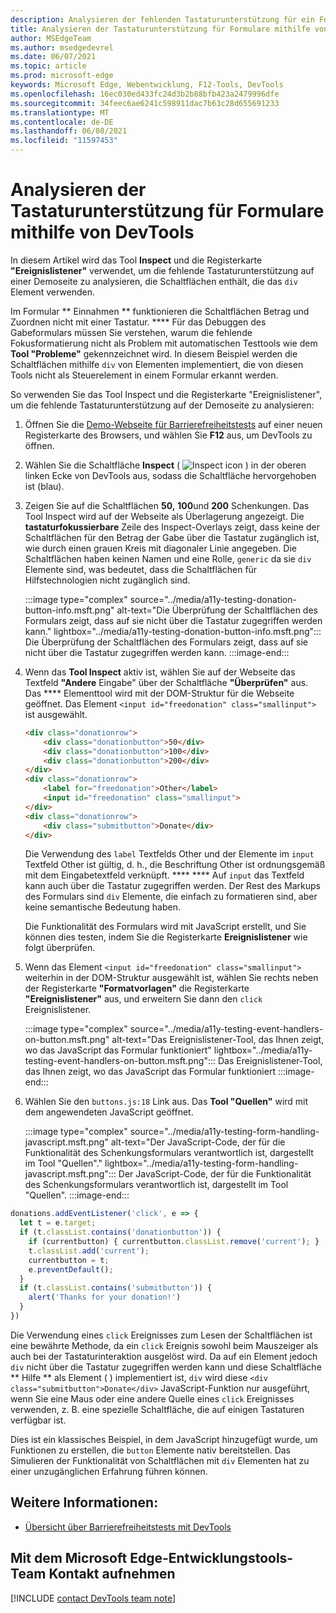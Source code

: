 ```yaml
---
description: Analysieren der fehlenden Tastaturunterstützung für ein Formular, das das div-Element mit dem Tool Inspect und der Registerkarte "Ereignislistener" verwendet.
title: Analysieren der Tastaturunterstützung für Formulare mithilfe von DevTools
author: MSEdgeTeam
ms.author: msedgedevrel
ms.date: 06/07/2021
ms.topic: article
ms.prod: microsoft-edge
keywords: Microsoft Edge, Webentwicklung, F12-Tools, DevTools
ms.openlocfilehash: 16ec030ed433fc24d3b2b88bfb423a2479996dfe
ms.sourcegitcommit: 34feec6ae6241c598911dac7b63c28d655691233
ms.translationtype: MT
ms.contentlocale: de-DE
ms.lasthandoff: 06/08/2021
ms.locfileid: "11597453"
---
```

# <a name="analyze-keyboard-support-on-forms-using-the-devtools"></a>Analysieren der Tastaturunterstützung für Formulare mithilfe von DevTools

In diesem Artikel wird das Tool **Inspect** und die Registerkarte **"Ereignislistener"** verwendet, um die fehlende Tastaturunterstützung auf einer Demoseite zu analysieren, die Schaltflächen enthält, die das `div` Element verwenden.

Im Formular ** Einnahmen ** funktionieren die Schaltflächen Betrag und Zuordnen nicht mit einer Tastatur. ****  Für das Debuggen des Gabeformulars müssen Sie verstehen, warum die fehlende Fokusformatierung nicht als Problem mit automatischen Testtools wie dem **Tool "Probleme"** gekennzeichnet wird.  In diesem Beispiel werden die Schaltflächen mithilfe `div` von Elementen implementiert, die von diesen Tools nicht als Steuerelement in einem Formular erkannt werden.

So verwenden Sie das Tool Inspect und die Registerkarte "Ereignislistener", um die fehlende Tastaturunterstützung auf der Demoseite zu analysieren:

<!-- 1. Inspect tool: Accessibility section: keyboard-focusable row -->

1.  Öffnen Sie die [Demo-Webseite für Barrierefreiheitstests][DevToolsA11yErrorsDemopage] auf einer neuen Registerkarte des Browsers, und wählen Sie **F12** aus, um DevTools zu öffnen.
    
1.  Wählen Sie die Schaltfläche **Inspect** \( ![ Inspect icon ](../media/inspect-icon.msft.png) \) in der oberen linken Ecke von DevTools aus, sodass die Schaltfläche hervorgehoben ist (blau).

1.  Zeigen Sie auf die Schaltflächen **50,** **100**und **200** Schenkungen.  Das Tool Inspect wird auf der Webseite als Überlagerung angezeigt.  Die **tastaturfokussierbare** Zeile des Inspect-Overlays zeigt, dass keine der Schaltflächen für den Betrag der Gabe über die Tastatur zugänglich ist, wie durch einen grauen Kreis mit diagonaler Linie angegeben.  Die Schaltflächen haben keinen Namen und eine Rolle, `generic` da sie `div` Elemente sind, was bedeutet, dass die Schaltflächen für Hilfstechnologien nicht zugänglich sind.

    :::image type="complex" source="../media/a11y-testing-donation-button-info.msft.png" alt-text="Die Überprüfung der Schaltflächen des Formulars zeigt, dass auf sie nicht über die Tastatur zugegriffen werden kann." lightbox="../media/a11y-testing-donation-button-info.msft.png":::
        Die Überprüfung der Schaltflächen des Formulars zeigt, dass auf sie nicht über die Tastatur zugegriffen werden kann.
    :::image-end:::
    
1.  Wenn das **Tool Inspect** aktiv ist, wählen Sie auf der Webseite das Textfeld **"Andere** Eingabe" über der Schaltfläche **"Überprüfen"** aus.  Das **** Elementtool wird mit der DOM-Struktur für die Webseite geöffnet.  Das Element `<input id="freedonation" class="smallinput">` ist ausgewählt.

    ```html
    <div class="donationrow">
        <div class="donationbutton">50</div>
        <div class="donationbutton">100</div>
        <div class="donationbutton">200</div>
    </div>
    <div class="donationrow">
        <label for="freedonation">Other</label>
        <input id="freedonation" class="smallinput">
    </div>
    <div class="donationrow">
        <div class="submitbutton">Donate</div>
    </div>
    ```

    Die Verwendung des `label` Textfelds Other und der Elemente im `input` Textfeld Other ist gültig, d. h., die Beschriftung Other ist ordnungsgemäß mit dem Eingabetextfeld verknüpft. **** ****  Auf `input` das Textfeld kann auch über die Tastatur zugegriffen werden.  Der Rest des Markups des Formulars sind `div` Elemente, die einfach zu formatieren sind, aber keine semantische Bedeutung haben.

    <!-- 2. Elements tool: Event Listeners tab -->

    Die Funktionalität des Formulars wird mit JavaScript erstellt, und Sie können dies testen, indem Sie die Registerkarte **Ereignislistener** wie folgt überprüfen.

1.  Wenn das Element `<input id="freedonation" class="smallinput">` weiterhin in der DOM-Struktur ausgewählt ist, wählen Sie rechts neben der Registerkarte **"Formatvorlagen"** die Registerkarte **"Ereignislistener"** aus, und erweitern Sie dann den `click` Ereignislistener.

    :::image type="complex" source="../media/a11y-testing-event-handlers-on-button.msft.png" alt-text="Das Ereignislistener-Tool, das Ihnen zeigt, wo das JavaScript das Formular funktioniert" lightbox="../media/a11y-testing-event-handlers-on-button.msft.png":::
        Das Ereignislistener-Tool, das Ihnen zeigt, wo das JavaScript das Formular funktioniert
    :::image-end:::

1.  Wählen Sie den `buttons.js:18` Link aus.  Das **Tool "Quellen"** wird mit dem angewendeten JavaScript geöffnet.

    :::image type="complex" source="../media/a11y-testing-form-handling-javascript.msft.png" alt-text="Der JavaScript-Code, der für die Funktionalität des Schenkungsformulars verantwortlich ist, dargestellt im Tool "Quellen"." lightbox="../media/a11y-testing-form-handling-javascript.msft.png":::
        Der JavaScript-Code, der für die Funktionalität des Schenkungsformulars verantwortlich ist, dargestellt im Tool "Quellen".
    :::image-end:::

```javascript
donations.addEventListener('click', e => {
  let t = e.target;
  if (t.classList.contains('donationbutton')) {
    if (currentbutton) { currentbutton.classList.remove('current'); }
    t.classList.add('current');
    currentbutton = t;
    e.preventDefault();
  }
  if (t.classList.contains('submitbutton')) {
    alert('Thanks for your donation!')
  } 
})
```

Die Verwendung eines `click` Ereignisses zum Lesen der Schaltflächen ist eine bewährte Methode, da ein `click` Ereignis sowohl beim Mauszeiger als auch bei der Tastaturinteraktion ausgelöst wird.  Da auf ein Element jedoch `div` nicht über die Tastatur zugegriffen werden kann und diese Schaltfläche ** Hilfe ** als Element ( ) implementiert ist, `div` wird diese `<div class="submitbutton">Donate</div>` JavaScript-Funktion nur ausgeführt, wenn Sie eine Maus oder eine andere Quelle eines `click` Ereignisses verwenden, z. B. eine spezielle Schaltfläche, die auf einigen Tastaturen verfügbar ist.

Dies ist ein klassisches Beispiel, in dem JavaScript hinzugefügt wurde, um Funktionen zu erstellen, die `button` Elemente nativ bereitstellen.  Das Simulieren der Funktionalität von Schaltflächen mit `div` Elementen hat zu einer unzugänglichen Erfahrung führen können.


## <a name="see-also"></a>Weitere Informationen:

*  [Übersicht über Barrierefreiheitstests mit DevTools](accessibility-testing-in-devtools.md)


## <a name="getting-in-touch-with-the-microsoft-edge-devtools-team"></a>Mit dem Microsoft Edge-Entwicklungstools-Team Kontakt aufnehmen  

[!INCLUDE [contact DevTools team note](../includes/contact-devtools-team-note.md)]  


<!-- links -->
[DevToolsA11yErrorsDemopage]: https://microsoftedge.github.io/DevToolsSamples/a11y-testing/page-with-errors.html "Demowebseite für Barrierefreiheitstests | GitHub"
